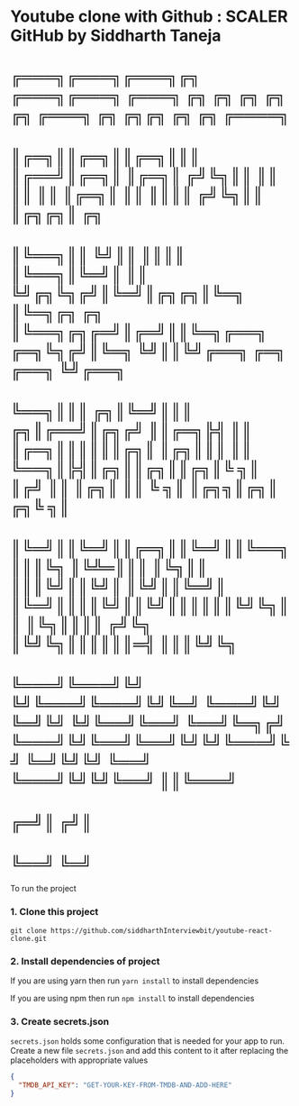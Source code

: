 # Youtube clone with Github : SCALER GitHub by Siddharth Taneja
# ╔═══╗╔═══╗╔═══╗╔╗   ╔═══╗╔═══╗    ╔═══╗   ╔╗ ╔╗ ╔╗    ╔╗      ╔╗           ╔═══╗    ╔╗  ╔╗╔╗           ╔╗ ╔╗      ╔════╗                     
# ║╔═╗║║╔═╗║║╔═╗║║║   ║╔══╝║╔═╗║    ║╔═╗║  ╔╝╚╗║║ ║║    ║║      ║║           ║╔═╗║    ║║  ║║║║          ╔╝╚╗║║      ║╔╗╔╗║              ╔╗     
# ║╚══╗║║ ╚╝║║ ║║║║   ║╚══╗║╚═╝║    ║║ ╚╝╔╗╚╗╔╝║╚═╝║╔╗╔╗║╚═╗    ║╚═╗╔╗ ╔╗    ║╚══╗╔╗╔═╝║╔═╝║║╚═╗╔══╗ ╔═╗╚╗╔╝║╚═╗    ╚╝║║╚╝╔══╗ ╔═╗ ╔══╗ ╚╝╔══╗ 
# ╚══╗║║║ ╔╗║╚═╝║║║ ╔╗║╔══╝║╔╗╔╝    ║║╔═╗╠╣ ║║ ║╔═╗║║║║║║╔╗║    ║╔╗║║║ ║║    ╚══╗║╠╣║╔╗║║╔╗║║╔╗║╚ ╗║ ║╔╝ ║║ ║╔╗║      ║║  ╚ ╗║ ║╔╗╗║╔╗║ ╔╗╚ ╗║ 
# ║╚═╝║║╚═╝║║╔═╗║║╚═╝║║╚══╗║║║╚╗    ║╚╩═║║║ ║╚╗║║ ║║║╚╝║║╚╝║    ║╚╝║║╚═╝║    ║╚═╝║║║║╚╝║║╚╝║║║║║║╚╝╚╗║║  ║╚╗║║║║     ╔╝╚╗ ║╚╝╚╗║║║║║║═╣ ║║║╚╝╚╗
# ╚═══╝╚═══╝╚╝ ╚╝╚═══╝╚═══╝╚╝╚═╝    ╚═══╝╚╝ ╚═╝╚╝ ╚╝╚══╝╚══╝    ╚══╝╚═╗╔╝    ╚═══╝╚╝╚══╝╚══╝╚╝╚╝╚═══╝╚╝  ╚═╝╚╝╚╝     ╚══╝ ╚═══╝╚╝╚╝╚══╝ ║║╚═══╝
#                                                                  ╔═╝║                                                               ╔╝║     
#                                                                  ╚══╝                                                               ╚═╝     

To run the project
### 1. Clone this project
`git clone https://github.com/siddharthInterviewbit/youtube-react-clone.git`

### 2. Install dependencies of project

If you are using yarn then run `yarn install` to install dependencies

If you are using npm then run `npm install` to install dependencies


### 3. Create secrets.json
`secrets.json` holds some configuration that is needed for your app to run. Create a new file `secrets.json` and add this content to it after replacing the placeholders with appropriate values
```json
{
  "TMDB_API_KEY": "GET-YOUR-KEY-FROM-TMDB-AND-ADD-HERE"
}
```
